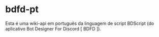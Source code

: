 # bdfd-pt
Esta é uma wiki-api em português da linguagem de script BDScript (do aplicativo Bot Designer For Discord [ BDFD ]).
